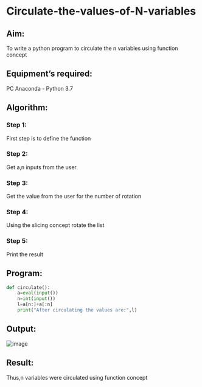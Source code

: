 # Circulate-the-values-of-N-variables
## Aim:
To write a python program to circulate the n variables using function concept
## Equipment’s required:
PC
Anaconda - Python 3.7
## Algorithm: 
### Step 1: 
First step is to define the function
### Step 2: 
Get a,n inputs from the user
### Step 3: 
Get the value from the user for the number of rotation
### Step 4: 
Using the slicing concept rotate the list
### Step 5: 
Print the result

## Program:
```python
def circulate():
    a=eval(input())
    n=int(input())
    l=a[n:]+a[:n]
    print("After circulating the values are:",l)
```

## Output:
![image](https://user-images.githubusercontent.com/121215786/214862472-09ce1f21-f2de-428f-885a-8a8b81759843.png)

## Result:
Thus,n variables were circulated using function concept
